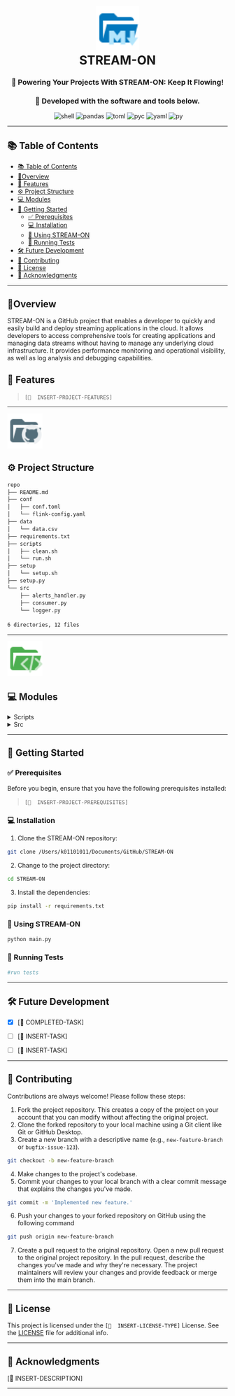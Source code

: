 
<div align="center">
<h1 align="center">
<img src="https://raw.githubusercontent.com/PKief/vscode-material-icon-theme/ec559a9f6bfd399b82bb44393651661b08aaf7ba/icons/folder-markdown-open.svg" width="100" />
<br>
STREAM-ON
</h1>
<h3 align="center">📍 Powering Your Projects With STREAM-ON: Keep It Flowing!</h3>
<h3 align="center">🚀 Developed with the software and tools below.</h3>
<p align="center">

<img src="https://img.shields.io/badge/GNU%20Bash-4EAA25.svg?style=for-the-badge&logo=GNU-Bash&logoColor=white" alt="" />
<img src="https://img.shields.io/badge/pandas-150458.svg?style=for-the-badge&logo=pandas&logoColor=white" alt="shell" />
<img src="https://img.shields.io/badge/AIOHTTP-2C5BB4.svg?style=for-the-badge&logo=AIOHTTP&logoColor=white" alt="pandas" />
<img src="https://img.shields.io/badge/Python-3776AB.svg?style=for-the-badge&logo=Python&logoColor=white" alt="toml" />
<img src="https://img.shields.io/badge/Apache%20Flink-E6526F.svg?style=for-the-badge&logo=Apache-Flink&logoColor=white" alt="pyc" />
<img src="https://img.shields.io/badge/Apache%20Kafka-231F20.svg?style=for-the-badge&logo=Apache-Kafka&logoColor=white" alt="yaml" />
<img src="https://img.shields.io/badge/Markdown-000000.svg?style=for-the-badge&logo=Markdown&logoColor=white" alt="py" />
</p>

</div>

---

## 📚 Table of Contents
- [📚 Table of Contents](#-table-of-contents)
- [📍Overview](#overview)
- [🔮 Features](#-feautres)
- [⚙️ Project Structure](#️-project-structure)
- [💻 Modules](#-modules)
- [🚀 Getting Started](#-getting-started)
  - [✅ Prerequisites](#-prerequisites)
  - [💻 Installation](#-installation)
  - [🤖 Using STREAM-ON](#-using-stream-on)
  - [🧪 Running Tests](#-running-tests)
- [🛠 Future Development](#-future-development)
- [🤝 Contributing](#-contributing)
- [🪪 License](#-license)
- [🙏 Acknowledgments](#-acknowledgments)

---


## 📍Overview

STREAM-ON is a GitHub project that enables a developer to quickly and easily build and deploy streaming applications in the cloud. It allows developers to access comprehensive tools for creating applications and managing data streams without having to manage any underlying cloud infrastructure. It provides performance monitoring and operational visibility, as well as log analysis and debugging capabilities.

## 🔮 Features

> `[📌  INSERT-PROJECT-FEATURES]`

---


<img src="https://raw.githubusercontent.com/PKief/vscode-material-icon-theme/ec559a9f6bfd399b82bb44393651661b08aaf7ba/icons/folder-github-open.svg" width="80" />

## ⚙️ Project Structure


```bash
repo
├── README.md
├── conf
│   ├── conf.toml
│   └── flink-config.yaml
├── data
│   └── data.csv
├── requirements.txt
├── scripts
│   ├── clean.sh
│   └── run.sh
├── setup
│   └── setup.sh
├── setup.py
└── src
    ├── alerts_handler.py
    ├── consumer.py
    └── logger.py

6 directories, 12 files
```

---

<img src="https://raw.githubusercontent.com/PKief/vscode-material-icon-theme/ec559a9f6bfd399b82bb44393651661b08aaf7ba/icons/folder-src-open.svg" width="80" />

## 💻 Modules

<details closed><summary>Scripts</summary>

| File     | Summary                                                                                                                                                                                                        | Module           |
|:---------|:---------------------------------------------------------------------------------------------------------------------------------------------------------------------------------------------------------------|:-----------------|
| run.sh   | This code is a Bash script that starts a Flink cluster, submits a PyFlink job, and then stops the Flink cluster.                                                                                               | scripts/run.sh   |
| clean.sh | This code is a Bash script that cleans up files and directories related to Python, Jupyter Notebooks, and pytest. It deletes Python cache files, build artifacts, Jupyter notebook checkpoints, and log files. | scripts/clean.sh |

</details>

<details closed><summary>Src</summary>

| File              | Summary                                                                                                                                                                                                                                                                                                                                           | Module                |
|:------------------|:--------------------------------------------------------------------------------------------------------------------------------------------------------------------------------------------------------------------------------------------------------------------------------------------------------------------------------------------------|:----------------------|
| alerts_handler.py | This code is a REST API alert handler for the Flink consumer. It buffers alerts and sends them to the API in batches using aiohttp, and serializes them using Apache Avro.                                                                                                                                                                        | src/alerts_handler.py |
| logger.py         | Logger is a class for the project that provides logging capabilities with colored output and different log levels.                                                                                                                                                                                                                                | src/logger.py         |
| consumer.py       | This code is a Python script that uses Apache Flink to process streaming data. It creates a StreamExecutionEnvironment, sets the parallelism, time characteristic, and checkpointing mode, and creates a StreamTableEnvironment. It then creates a source table and a batch view in the Flink table environment, and uses SQL queries to join the | src/consumer.py       |

</details>

<hr />

## 🚀 Getting Started

### ✅ Prerequisites

Before you begin, ensure that you have the following prerequisites installed:
> `[📌  INSERT-PROJECT-PREREQUISITES]`

### 💻 Installation

1. Clone the STREAM-ON repository:
```sh
git clone /Users/k01101011/Documents/GitHub/STREAM-ON
```

2. Change to the project directory:
```sh
cd STREAM-ON
```

3. Install the dependencies:
```sh
pip install -r requirements.txt
```

### 🤖 Using STREAM-ON

```sh
python main.py
```

### 🧪 Running Tests
```sh
#run tests
```

<hr />


## 🛠 Future Development
- [X] [📌  COMPLETED-TASK]
- [ ] [📌  INSERT-TASK]
- [ ] [📌  INSERT-TASK]


---

## 🤝 Contributing
Contributions are always welcome! Please follow these steps:
1. Fork the project repository. This creates a copy of the project on your account that you can modify without affecting the original project.
2. Clone the forked repository to your local machine using a Git client like Git or GitHub Desktop.
3. Create a new branch with a descriptive name (e.g., `new-feature-branch` or `bugfix-issue-123`).
```sh
git checkout -b new-feature-branch
```
4. Make changes to the project's codebase.
5. Commit your changes to your local branch with a clear commit message that explains the changes you've made.
```sh
git commit -m 'Implemented new feature.'
```
6. Push your changes to your forked repository on GitHub using the following command
```sh
git push origin new-feature-branch
```
7. Create a pull request to the original repository.
Open a new pull request to the original project repository. In the pull request, describe the changes you've made and why they're necessary.
The project maintainers will review your changes and provide feedback or merge them into the main branch.

---

## 🪪 License

This project is licensed under the `[📌  INSERT-LICENSE-TYPE]` License. See the [LICENSE](https://docs.github.com/en/communities/setting-up-your-project-for-healthy-contributions/adding-a-license-to-a-repository) file for additional info.

---

## 🙏 Acknowledgments

[📌  INSERT-DESCRIPTION]


---
